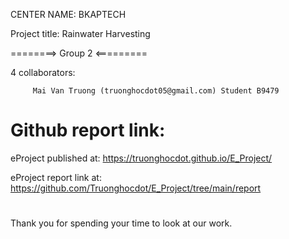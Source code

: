 CENTER NAME: BKAPTECH

Project title: Rainwater Harvesting

========> Group 2 <=========

4 collaborators:

         Mai Van Truong (truonghocdot05@gmail.com) Student B9479

# Github report link:

eProject published at: https://truonghocdot.github.io/E_Project/

eProject report link at: https://github.com/Truonghocdot/E_Project/tree/main/report

#

Thank you for spending your time to look at our work.
